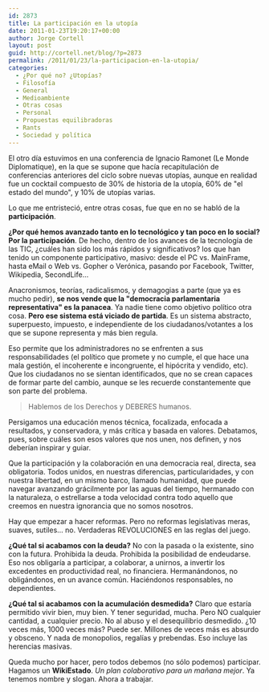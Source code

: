 ```yaml
---
id: 2873
title: La participación en la utopía
date: 2011-01-23T19:20:17+00:00
author: Jorge Cortell
layout: post
guid: http://cortell.net/blog/?p=2873
permalink: /2011/01/23/la-participacion-en-la-utopia/
categories:
  - ¿Por qué no? ¿Utopías?
  - Filosofí­a
  - General
  - Medioambiente
  - Otras cosas
  - Personal
  - Propuestas equilibradoras
  - Rants
  - Sociedad y polí­tica
---
```

El otro día estuvimos en una conferencia de Ignacio Ramonet (Le Monde Diplomatique), en la que se supone que hacía recapitulación de conferencias anteriores del ciclo sobre nuevas utopías, aunque en realidad fue un cocktail compuesto de 30% de historia de la utopía, 60% de "el estado del mundo", y 10% de utopías varias.

Lo que me entristeció, entre otras cosas, fue que en no se habló de la **participación**.

**¿Por qué hemos avanzado tanto en lo tecnológico y tan poco en lo social? Por la participación**. De hecho, dentro de los avances de la tecnología de las TIC, ¿cuáles han sido los más rápidos y significativos? los que han tenido un componente participativo, masivo: desde el PC vs. MainFrame, hasta eMail o Web vs. Gopher o Verónica, pasando por Facebook, Twitter, Wikipedia, SecondLife...

Anacronismos, teorías, radicalismos, y demagogias a parte (que ya es mucho pedir), **se nos vende que la "democracia parlamentaria representativa" es la panacea**. Ya nadie tiene como objetivo político otra cosa. **Pero ese sistema está viciado de partida**. Es un sistema abstracto, superpuesto, impuesto, e independiente de los ciudadanos/votantes a los que se supone representa y más bien regula.

Eso permite que los administradores no se enfrenten a sus responsabilidades (el político que promete y no cumple, el que hace una mala gestión, el incoherente e incongruente, el hipócrita y vendido, etc). Que los ciudadanos no se sientan identificados, que no se crean capaces de formar parte del cambio, aunque se les recuerde constantemente que son parte del problema.

> Hablemos de los Derechos y DEBERES humanos.

Persigamos una educación menos técnica, focalizada, enfocada a resultados, y conservadora, y más crítica y basada en valores. Debatamos, pues, sobre cuáles son esos valores que nos unen, nos definen, y nos deberían inspirar y guiar.

Que la participación y la colaboración en una democracia real, directa, sea obligatoria. Todos unidos, en nuestras diferencias, particularidades, y con nuestra libertad, en un mismo barco, llamado humanidad, que puede navegar avanzando grácilmente por las aguas del tiempo, hermanado con la naturaleza, o estrellarse a toda velocidad contra todo aquello que creemos en nuestra ignorancia que no somos nosotros.

Hay que empezar a hacer reformas. Pero no reformas legislativas meras, suaves, sutiles... no. Verdaderas REVOLUCIONES en las reglas del juego.

**¿Qué tal si acabamos con la deuda?** No con la pasada o la existente, sino con la futura. Prohibida la deuda. Prohibida la posibilidad de endeudarse. Eso nos obligaría a participar, a colaborar, a unirnos, a invertir los excedentes en productividad real, no financiera. Hermanándonos, no obligándonos, en un avance común. Haciéndonos responsables, no dependientes.

**¿Qué tal si acabamos con la acumulación desmedida?** Claro que estaría permitido vivir bien, muy bien. Y tener seguridad, mucha. Pero NO cualquier cantidad, a cualquier precio. No al abuso y el desequilibrio desmedido. ¿10 veces más, 1000 veces más? Puede ser. Millones de veces más es absurdo y obsceno. Y nada de monopolios, regalías y prebendas. Eso incluye las herencias masivas.

Queda mucho por hacer, pero todos debemos (no sólo podemos) participar. Hagamos un **WikiEstado**. _Un plan colaborativo para un mañana mejor_. Ya tenemos nombre y slogan. Ahora a trabajar.